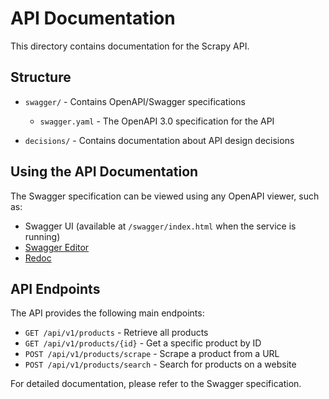 # API Documentation

This directory contains documentation for the Scrapy API.

## Structure

- `swagger/` - Contains OpenAPI/Swagger specifications

  - `swagger.yaml` - The OpenAPI 3.0 specification for the API

- `decisions/` - Contains documentation about API design decisions

## Using the API Documentation

The Swagger specification can be viewed using any OpenAPI viewer, such as:

- Swagger UI (available at `/swagger/index.html` when the service is running)
- [Swagger Editor](https://editor.swagger.io/)
- [Redoc](https://redocly.github.io/redoc/)

## API Endpoints

The API provides the following main endpoints:

- `GET /api/v1/products` - Retrieve all products
- `GET /api/v1/products/{id}` - Get a specific product by ID
- `POST /api/v1/products/scrape` - Scrape a product from a URL
- `POST /api/v1/products/search` - Search for products on a website

For detailed documentation, please refer to the Swagger specification.
